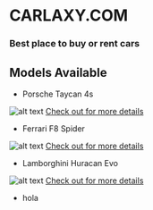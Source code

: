 # CARLAXY.COM
### Best place to buy or rent cars

## Models Available
- Porsche Taycan 4s

![alt text](https://images.squarespace-cdn.com/content/v1/5237a580e4b09510ca448d5e/1614404578787-IIIKAXD1T50WW6HQX5W5/Taycan+4S+EV+Brief.jpg)
[Check out for more details](https://github.com/arturocadenamendez06/Prueba_repositorio/blob/Porsche-Taycan/Prices.md)
- Ferrari F8 Spider

![alt text](https://preview.redd.it/fkem2cya7s561.jpg?auto=webp&s=345b6913b3b3f4a6cffc69d9e397626ff3cd3174)
[Check out for more details](https://www.ferrari.com/en-EN/auto/f8-spider)

- Lamborghini Huracan Evo

![alt text](https://live.staticflickr.com/65535/49269467678_54dbcd478f_b.jpg)
[Check out for more details](https://www.lamborghini.com/es-en/modelos/huracan/huracan-evo)

- hola
